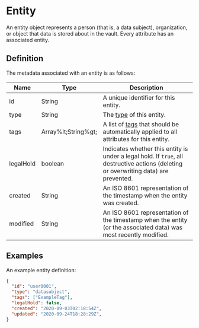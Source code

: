 # Entity

An entity object represents a person (that is, a data subject), organization, or object that data is stored about in the vault. Every attribute has an associated entity.

## Definition

The metadata associated with an entity is as follows:

|Name |Type |Description|
|-----|-----|-----------|
|id|String|A unique identifier for this entity.|
|type|String|The [type](/glossary/entity-type) of this entity.|
|tags|Array%lt;String%gt;|A list of [tags](/glossary/tag) that should be automatically applied to all attributes for this entity.|
|legalHold|boolean|Indicates whether this entity is under a legal hold. If `true`, all destructive actions (deleting or overwriting data) are prevented.|
|created|String|An ISO 8601 representation of the timestamp when the entity was created.|
|modified|String|An ISO 8601 representation of the timestamp when the entity (or the associated data) was most recently modified.|

## Examples

An example entity definition:

```json
{
  "id": "user0001",
  "type": "datasubject",
  "tags": ["ExampleTag"],
  "legalHold": false,
  "created": "2020-09-03T02:18:54Z",
  "updated": "2020-09-24T18:28:29Z",
}
```
